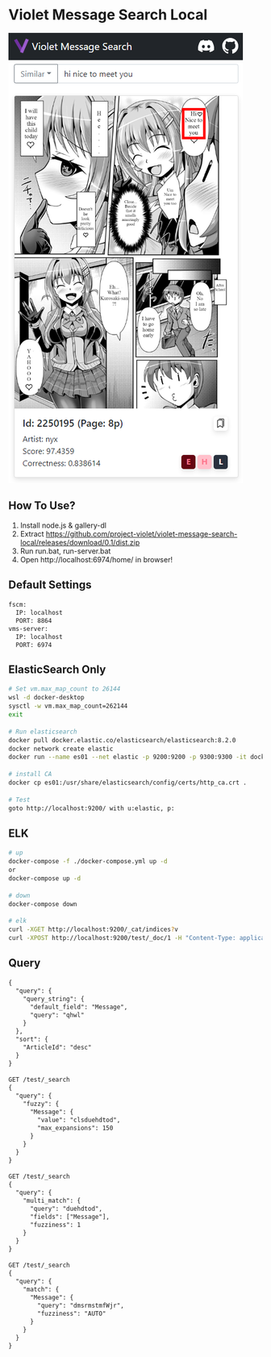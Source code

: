 # Violet Message Search Local

![image alt <](capute-eng.png)

## How To Use?

1. Install node.js & gallery-dl
2. Extract https://github.com/project-violet/violet-message-search-local/releases/download/0.1/dist.zip
3. Run run.bat, run-server.bat
4. Open http://localhost:6974/home/ in browser!

## Default Settings

```
fscm:
  IP: localhost
  PORT: 8864
vms-server:
  IP: localhost
  PORT: 6974
```

## ElasticSearch Only

```sh
# Set vm.max_map_count to 26144
wsl -d docker-desktop
sysctl -w vm.max_map_count=262144
exit

# Run elasticsearch
docker pull docker.elastic.co/elasticsearch/elasticsearch:8.2.0
docker network create elastic
docker run --name es01 --net elastic -p 9200:9200 -p 9300:9300 -it docker.elastic.co/elasticsearch/elasticsearch:8.2.0

# install CA
docker cp es01:/usr/share/elasticsearch/config/certs/http_ca.crt .

# Test
goto http://localhost:9200/ with u:elastic, p:
```

## ELK

```sh
# up
docker-compose -f ./docker-compose.yml up -d
or
docker-compose up -d

# down
docker-compose down

# elk
curl -XGET http://localhost:9200/_cat/indices?v
curl -XPOST http://localhost:9200/test/_doc/1 -H "Content-Type: application/json" -d @test.json -v
```

## Query

```
{
  "query": {
    "query_string": {
      "default_field": "Message",
      "query": "qhwl"
    }
  },
  "sort": {
    "ArticleId": "desc"
  }
}

GET /test/_search
{
  "query": {
    "fuzzy": {
      "Message": {
        "value": "clsduehdtod",
        "max_expansions": 150
      }
    }
  }
}

GET /test/_search
{
  "query": {
    "multi_match": {
      "query": "duehdtod",
      "fields": ["Message"],
      "fuzziness": 1
    }
  }
}

GET /test/_search
{
  "query": {
    "match": {
      "Message": {
        "query": "dmsrmstmfWjr",
        "fuzziness": "AUTO"
      }
    }
  }
}
```
